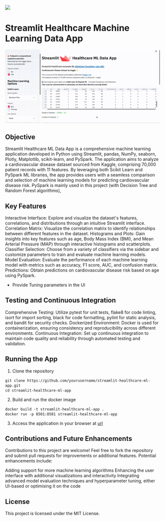 
![](https://assets.website-files.com/5dc3b47ddc6c0c2a1af74ad0/5e0a328bedb754beb8a973f9_logomark_website.png)

# Streamlit Healthcare Machine Learning Data App

![](extra/StreamlitML.gif)

## Objective
Streamlit Healthcare ML Data App is a comprehensive machine learning application developed in Python using Streamlit, pandas, NumPy, seaborn, Plotly, Matplotlib, scikit-learn, and PySpark. The application aims to analyze a cardiovascular disease dataset sourced from Kaggle, comprising 70,000 patient records with 11 features. By leveraging both Scikit Learn and PySpark ML libraries, the app provides users with a seamless comparison and selection of machine learning models for predicting cardiovascular disease risk. PySpark is mainly used in this project (with Decision Tree and Random Forest algorithms), 

## Key Features
Interactive Interface: Explore and visualize the dataset's features, correlations, and distributions through an intuitive Streamlit interface.
Correlation Matrix: Visualize the correlation matrix to identify relationships between different features in the dataset.
Histograms and Plots: Gain insights into key features such as age, Body Mass Index (BMI), and Mean Arterial Pressure (MAP) through interactive histograms and scatterplots.
Classifier Selection: Choose from a variety of classifiers via the sidebar and customize parameters to train and evaluate machine learning models.
Model Evaluation: Evaluate the performance of each machine learning model with metrics such as accuracy, F1 score, AUC, and confusion matrix.
Predictions: Obtain predictions on cardiovascular disease risk based on age using PySpark.
* Provide Tuning parameters in the UI 

## Testing and Continuous Integration

Comprehensive Testing: Utilize pytest for unit tests, flake8 for code linting, isort for import sorting, black for code formatting, pylint for static analysis, and bandit for security checks.
Dockerized Environment: Docker is used for containerization, ensuring consistency and reproducibility across different environments.
Continuous Integration: Set up continuous integration to maintain code quality and reliability through automated testing and validation.

## Running the App

1. Clone the repository
 ```buildoutcfg
git clone https://github.com/yourusername/streamlit-healthcare-ml-app.git
cd streamlit-healthcare-ml-app
``` 
2. Build and run the docker image
```buildoutcfg
docker build -t streamlit-healthcare-ml-app .
docker run -p 8501:8501 streamlit-healthcare-ml-app
```
3. Access the application in your browser at [url](http://localhost:8501)

## Contributions and Future Enhancements

Contributions to this project are welcome! Feel free to fork the repository and submit pull requests for improvements or additional features. Potential enhancements include:

Adding support for more machine learning algorithms
Enhancing the user interface with additional visualizations and interactivity
Integrating advanced model evaluation techniques and hyperparameter tuning, either UI-based or optimising it on the code

## License

This project is licensed under the MIT License.
